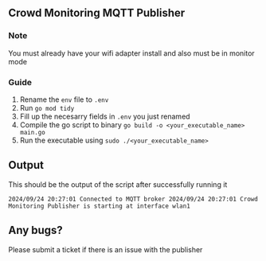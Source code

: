 ## Crowd Monitoring MQTT Publisher

### Note
You must already have your wifi adapter install and also must be in monitor mode


### Guide
1. Rename the `env` file to `.env`
2. Run `go mod tidy`
3. Fill up the necesarry fields in `.env` you just renamed
4. Compile the go script to binary `go build -o <your_executable_name> main.go`
5. Run the executable using `sudo ./<your_executable_name>`

## Output

This should be the output of the script after successfully running it

`
2024/09/24 20:27:01 Connected to MQTT broker
2024/09/24 20:27:01 Crowd Monitoring Publisher is starting at interface wlan1
`

## Any bugs? 
Please submit a ticket if there is an issue with the publisher
